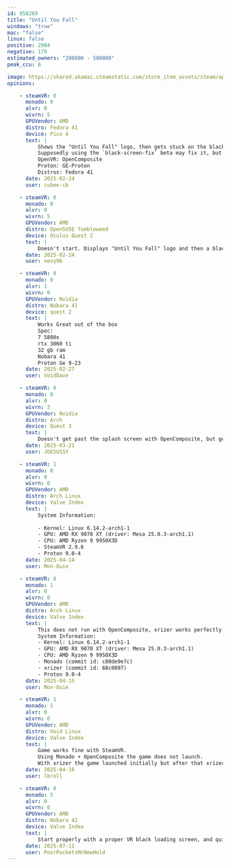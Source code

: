 ```yaml
---
id: 858260
title: "Until You Fall"
windows: "true"
mac: "false"
linux: false
positive: 2984
negative: 179
estimated_owners: "200000 - 500000"
peak_ccu: 6

image: https://shared.akamai.steamstatic.com/store_item_assets/steam/apps/858260/header.jpg?t=1724690100
opinions:

    - steamVR: 0
      monado: 0
      alvr: 0
      wivrn: 5
      GPUVendor: AMD
      distro: Fedora 41
      device: Pico 4
      text: |
          Shows the "Until You Fall" logo, then gets stuck on the black screen afterwards.
          Supposedly using the `black-screen-fix` beta may fix it, but that beta seems to not exist anymore.
          OpenVR: OpenComposite
          Proton: GE-Proton
          Distros: Fedora 41
      date: 2025-02-24
      user: cubee-cb

    - steamVR: 0
      monado: 0
      alvr: 0
      wivrn: 5
      GPUVendor: AMD
      distro: OpenSUSE Tumbleweed
      device: Oculus Quest 2
      text: |
          Doesn't start. Displays "Until You Fall" logo and then a black screen and Open Composite error `XR_ERROR_SESSION_NOT_RUNNING`
      date: 2025-02-24
      user: nevy96

    - steamVR: 0
      monado: 0
      alvr: 1
      wivrn: 0
      GPUVendor: Nvidia
      distro: Nobara 41
      device: quest 2
      text: |
          Works Great out of the box
          Spec:
          7 5800x
          rtx 3060 ti
          32 gb ram
          Nobara 41
          Proton Ge 9-23
      date: 2025-02-27
      user: VoidDave

    - steamVR: 0
      monado: 0
      alvr: 0
      wivrn: 3
      GPUVendor: Nvidia
      distro: Arch
      device: Quest 3
      text: |
          Doesn't get past the splash screen with OpenComposite, but gets ingame with xrizer. Right now it seems like it's emulating Vive Wands, but the game is still perfectly playable, and this will most likely be fixed as xrizer matures. Running on 6.13.7 zen kernel, nvidia 570.124, Hyprland, Proton experimental
      date: 2025-03-21
      user: JOESUSSY

    - steamVR: 1
      monado: 0
      alvr: 0
      wivrn: 0
      GPUVendor: AMD
      distro: Arch Linux
      device: Valve Index
      text: |
          System Information:
           
          - Kernel: Linux 6.14.2-arch1-1 
          - GPU: AMD RX 9070 XT (driver: Mesa 25.0.3-arch1.1)
          - CPU: AMD Ryzen 9 9950X3D 
          - SteamVR 2.9.6
          - Proton 9.0-4
      date: 2025-04-14
      user: Mon-Ouie

    - steamVR: 0
      monado: 1
      alvr: 0
      wivrn: 0
      GPUVendor: AMD
      distro: Arch Linux
      device: Valve Index
      text: |
          This does not run with OpenComposite, xrizer works perfectly.
          System Information:
          - Kernel: Linux 6.14.2-arch1-1 
          - GPU: AMD RX 9070 XT (driver: Mesa 25.0.3-arch1.1)
          - CPU: AMD Ryzen 9 9950X3D 
          - Monado (commit id: c80de9e7c)
          - xrizer (commit id: 68c0097) 
          - Proton 9.0-4
      date: 2025-04-15
      user: Mon-Ouie

    - steamVR: 1
      monado: 5
      alvr: 0
      wivrn: 0
      GPUVendor: AMD
      distro: Void Linux
      device: Valve Index
      text: |
          Game works fine with SteamVR.
          Using Monado + OpenComposite the game does not launch.
          With xrizer the game launched initially but after that xrizer crashed every time.
      date: 2025-04-16
      user: lkroll      

    - steamVR: 0
      monado: 5
      alvr: 0
      wivrn: 0
      GPUVendor: AMD
      distro: Nobara 42
      device: Valve Index
      text: |
          Start properly with a proper VR black loading screen, and quickly crash to desktop after a few seconds.
      date: 2025-07-11
      user: PoorPocketsMcNewHold
---
```

